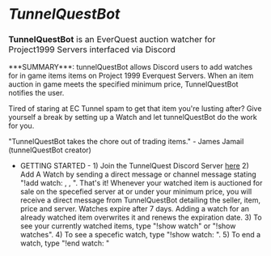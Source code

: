 <h1 style="font-style: italic;">TunnelQuestBot</h1>
<h3 style="font-weight: normal;"><span style="font-weight: bold;">TunnelQuestBot</span> is an EverQuest auction watcher for Project1999 Servers interfaced via Discord</h3>
<p>
***SUMMARY***: tunnelQuestBot allows Discord users to add watches for in game items items on Project 1999 Everquest Servers.  When an item auction in game meets the specified minimum price, TunnelQuestBot notifies the user.
</p> 
Tired of staring at EC Tunnel spam to get that item you're lusting after?  Give yourself a break by setting up a Watch and let tunnelQuestBot do the work for you.

"TunnelQuestBot takes the chore out of trading items." - James Jamail (tunnelQuestBot creator)
 
- GETTING STARTED -
1\) Join the TunnelQuest Discord Server <a href='https://discord.gg/HD8dpW'>here</a>
2\) Add A Watch by sending a direct message or channel message stating "!add watch: <item name>, <minimum price>, <server color>".  That's it! Whenever your watched item is auctioned for sale on the specefied server at or under your minimum price, you will receive a direct message from TunnelQuestBot detailing the seller, item, price and server.  Watches expire after 7 days.  Adding a watch for an already watched item overwrites it and renews the expiration date.
3\) To see your currently watched items, type "!show watch" or "!show watches".
4\) To see a specefic watch, type "!show watch: <item name>".
5\) To end a watch, type "!end watch: <item name>"

